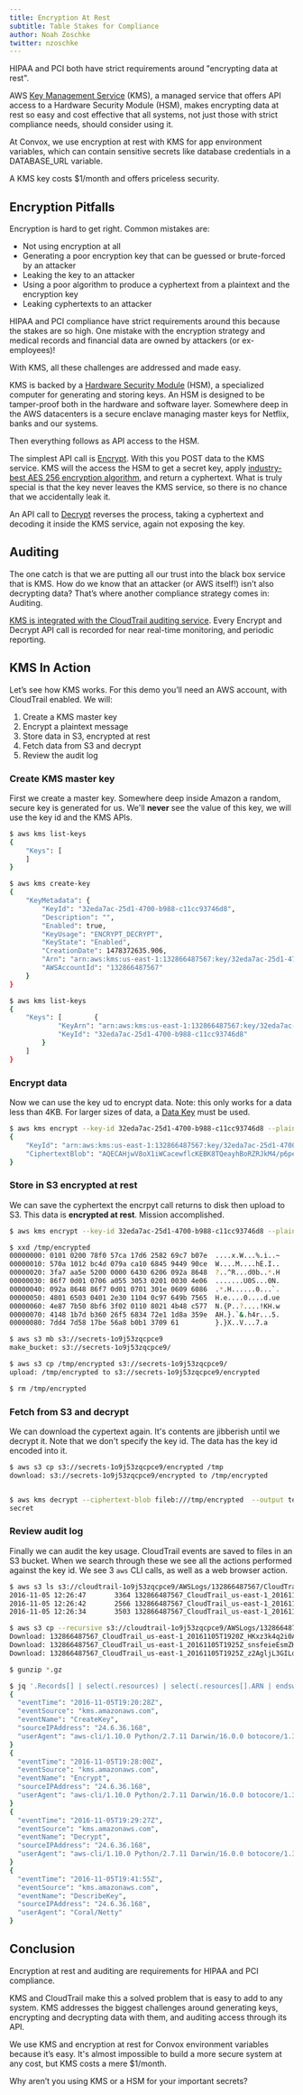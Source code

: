 ```yaml
---
title: Encryption At Rest
subtitle: Table Stakes for Compliance
author: Noah Zoschke
twitter: nzoschke
---
```


HIPAA and PCI both have strict requirements around "encrypting data at rest".

AWS [Key Management Service](https://aws.amazon.com/kms/) (KMS), a managed service that offers API access to a Hardware Security Module (HSM), makes encrypting data at rest so easy and cost effective that all systems, not just those with strict compliance needs, should consider using it.

At Convox, we use encryption at rest with KMS for app environment variables, which can contain sensitive secrets like database credentials in a DATABASE_URL variable.

A KMS key costs $1/month and offers priceless security.

<!--more-->

## Encryption Pitfalls

Encryption is hard to get right. Common mistakes are:

- Not using encryption at all
- Generating a poor encryption key that can be guessed or brute-forced by an attacker
- Leaking the key to an attacker
- Using a poor algorithm to produce a cyphertext from a plaintext and the encryption key
- Leaking cyphertexts to an attacker

HIPAA and PCI compliance have strict requirements around this because the stakes are so high. One mistake with the encryption strategy and medical records and financial data are owned by attackers (or ex-employees)!

With KMS, all these challenges are addressed and made easy.

KMS is backed by a [Hardware Security Module](https://en.wikipedia.org/wiki/Hardware_security_module) (HSM), a specialized computer for generating and storing keys. An HSM is designed to be tamper-proof both in the hardware and software layer. Somewhere deep in the AWS datacenters is a secure enclave managing master keys for Netflix, banks and our systems.

Then everything follows as API access to the HSM.

The simplest API call is [Encrypt](http://docs.aws.amazon.com/kms/latest/APIReference/API_Encrypt.html). With this you POST data to the KMS service. KMS will the access the HSM to get a secret key, apply [industry-best AES 256 encryption algorithm](http://docs.aws.amazon.com/kms/latest/developerguide/crypto-intro.html),  and return a cyphertext. What is truly special is that the key never leaves the KMS service, so there is no chance that we accidentally leak it.

An API call to [Decrypt](http://docs.aws.amazon.com/kms/latest/APIReference/API_Decrypt.html) reverses the process, taking a cyphertext and decoding it inside the KMS service, again not exposing the key.

## Auditing

The one catch is that we are putting all our trust into the black box service that is KMS. How do we know that an attacker (or AWS itself!) isn’t also decrypting data? That’s where another compliance strategy comes in: Auditing.

[KMS is integrated with the CloudTrail auditing service](http://docs.aws.amazon.com/kms/latest/developerguide/logging-using-cloudtrail.html). Every Encrypt and Decrypt API call is recorded for near real-time monitoring, and periodic reporting.

## KMS In Action

Let’s see how KMS works. For this demo you’ll need an AWS account, with CloudTrail enabled. We will:

1. Create a KMS master key
2. Encrypt a plaintext message
3. Store data in S3, encrypted at rest
4. Fetch data from S3 and decrypt
5. Review the audit log

### Create KMS master key

First we create a master key. Somewhere deep inside Amazon a random, secure key is generated for us. We'll **never** see the value of this key, we will use the key id and the KMS APIs.

```bash
$ aws kms list-keys
{
    "Keys": [
    ]
}

$ aws kms create-key
{
    "KeyMetadata": {
        "KeyId": "32eda7ac-25d1-4700-b988-c11cc93746d8", 
        "Description": "", 
        "Enabled": true, 
        "KeyUsage": "ENCRYPT_DECRYPT", 
        "KeyState": "Enabled", 
        "CreationDate": 1478372635.906, 
        "Arn": "arn:aws:kms:us-east-1:132866487567:key/32eda7ac-25d1-4700-b988-c11cc93746d8", 
        "AWSAccountId": "132866487567"
    }
}

$ aws kms list-keys
{
    "Keys": [        {
            "KeyArn": "arn:aws:kms:us-east-1:132866487567:key/32eda7ac-25d1-4700-b988-c11cc93746d8", 
            "KeyId": "32eda7ac-25d1-4700-b988-c11cc93746d8"
        }
    ]
}
```

### Encrypt data

Now we can use the key ud to encrypt data. Note: this only works for a data less than 4KB. For larger sizes of data, a [Data Key](http://docs.aws.amazon.com/kms/latest/developerguide/concepts.html#data-keys) must be used.

```bash
$ aws kms encrypt --key-id 32eda7ac-25d1-4700-b988-c11cc93746d8 --plaintext secret
{
    "KeyId": "arn:aws:kms:us-east-1:132866487567:key/32eda7ac-25d1-4700-b988-c11cc93746d8", 
    "CiphertextBlob": "AQECAHjwV8oX1iWCacewflcKEBK8TQeayhBoRZRJkM4/p6peUgAAAGQwYgYJKoZIhvcNAQcGoFUwUwIBADBOBgkqhkiG9w0BBwEwHgYJYIZIAWUDBAEuMBEEDMo2cRzSf6ENVbTSrwIBEIAhS8w6e0dFTXxKp9eOvHoYArOfW7juEq8kwX+++QCprAQO"
}
```

### Store in S3 encrypted at rest

We can save the cyphertext the encrpyt call returns to disk then upload to S3. This data is **encrypted at rest**. Mission accomplished.

```bash
$ aws kms encrypt --key-id 32eda7ac-25d1-4700-b988-c11cc93746d8 --plaintext secret --query CiphertextBlob --output text | base64 --decode > /tmp/encrypted

$ xxd /tmp/encrypted 
00000000: 0101 0200 78f0 57ca 17d6 2582 69c7 b07e  ....x.W...%.i..~
00000010: 570a 1012 bc4d 079a ca10 6845 9449 90ce  W....M....hE.I..
00000020: 3fa7 aa5e 5200 0000 6430 6206 092a 8648  ?..^R...d0b..*.H
00000030: 86f7 0d01 0706 a055 3053 0201 0030 4e06  .......U0S...0N.
00000040: 092a 8648 86f7 0d01 0701 301e 0609 6086  .*.H......0...`.
00000050: 4801 6503 0401 2e30 1104 0c97 649b 7565  H.e....0....d.ue
00000060: 4e87 7b50 8bf6 3f02 0110 8021 4b48 c577  N.{P..?....!KH.w
00000070: 4148 1b7d b360 26f5 6834 72e1 1d8a 359e  AH.}.`&.h4r...5.
00000080: 7dd4 7d58 17be 56a8 b0b1 3709 61         }.}X..V...7.a

$ aws s3 mb s3://secrets-1o9j53zqcpce9
make_bucket: s3://secrets-1o9j53zqcpce9/

$ aws s3 cp /tmp/encrypted s3://secrets-1o9j53zqcpce9/
upload: /tmp/encrypted to s3://secrets-1o9j53zqcpce9/encrypted

$ rm /tmp/encrypted
```

### Fetch from S3 and decrypt

We can download the cypertext again. It's contents are jibberish until we decrypt it. Note that we don't specify the key id. The data has the key id encoded into it.

```bash
$ aws s3 cp s3://secrets-1o9j53zqcpce9/encrypted /tmp
download: s3://secrets-1o9j53zqcpce9/encrypted to /tmp/encrypted


$ aws kms decrypt --ciphertext-blob fileb:///tmp/encrypted  --output text --query Plaintext | base64 --decode
secret
```

### Review audit log

Finally we can audit the key usage. CloudTrail events are saved to files in an S3 bucket. When we search through these we see all the actions performed against the key id. We see 3 `aws` CLI calls, as well as a web browser action.

```bash
$ aws s3 ls s3://cloudtrail-1o9j53zqcpce9/AWSLogs/132866487567/CloudTrail/us-east-1/2016/11/05/
2016-11-05 12:26:47       3364 132866487567_CloudTrail_us-east-1_20161105T1920Z_HKxz3k4q2i0A21BM.json.gz
2016-11-05 12:26:42       2566 132866487567_CloudTrail_us-east-1_20161105T1925Z_snsfeieEsmZHCmxp.json.gz
2016-11-05 12:26:34       3503 132866487567_CloudTrail_us-east-1_20161105T1925Z_z2AgljL3GILdLdzz.json.gz

$ aws s3 cp --recursive s3://cloudtrail-1o9j53zqcpce9/AWSLogs/132866487567/CloudTrail/us-east-1/2016/11/05/ .
Download: 132866487567_CloudTrail_us-east-1_20161105T1920Z_HKxz3k4q2i0A21BM.json.gz
Download: 132866487567_CloudTrail_us-east-1_20161105T1925Z_snsfeieEsmZHCmxp.json.gz
Download: 132866487567_CloudTrail_us-east-1_20161105T1925Z_z2AgljL3GILdLdzz.json.gz

$ gunzip *.gz

$ jq '.Records[] | select(.resources) | select(.resources[].ARN | endswith("32eda7ac-25d1-4700-b988-c11cc93746d8")) | {eventTime, eventSource, eventName, sourceIPAddress, userAgent}' *.json
{
  "eventTime": "2016-11-05T19:20:28Z",
  "eventSource": "kms.amazonaws.com",
  "eventName": "CreateKey",
  "sourceIPAddress": "24.6.36.168",
  "userAgent": "aws-cli/1.10.0 Python/2.7.11 Darwin/16.0.0 botocore/1.3.22"
}
{
  "eventTime": "2016-11-05T19:28:00Z",
  "eventSource": "kms.amazonaws.com",
  "eventName": "Encrypt",
  "sourceIPAddress": "24.6.36.168",
  "userAgent": "aws-cli/1.10.0 Python/2.7.11 Darwin/16.0.0 botocore/1.3.22"
}
{
  "eventTime": "2016-11-05T19:29:27Z",
  "eventSource": "kms.amazonaws.com",
  "eventName": "Decrypt",
  "sourceIPAddress": "24.6.36.168",
  "userAgent": "aws-cli/1.10.0 Python/2.7.11 Darwin/16.0.0 botocore/1.3.22"
}
{
  "eventTime": "2016-11-05T19:41:55Z",
  "eventSource": "kms.amazonaws.com",
  "eventName": "DescribeKey",
  "sourceIPAddress": "24.6.36.168",
  "userAgent": "Coral/Netty"
}
```

## Conclusion

Encryption at rest and auditing are requirements for HIPAA and PCI compliance. 

KMS and CloudTrail make this a solved problem that is easy to add to any system. KMS addresses the biggest challenges around generating keys, encrypting and decrypting data with them, and auditing access through its API.

We use KMS and encryption at rest for Convox environment variables because it’s easy. It's almost impossible to build a more secure system at any cost, but KMS costs a mere $1/month.

Why aren’t you using KMS or a HSM for your important secrets?